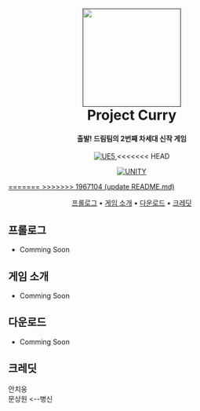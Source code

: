 
<h1 align="center">
  <br>
  <a href=""><img src="" alt="" width="200"></a>
  <br>
Project Curry
  <br>
</h1>

<h4 align="center">출발! 드림팀의 2번째 차세대 신작 게임</h4>

<p align="center">
  <a href="https://www.unrealengine.com/">
    <img src="https://img.shields.io/static/v1?message=Unreal Engine 5&color=000000&logo=unrealengine&logoColor=white&label="
         alt="UE5">
  </a>
<<<<<<< HEAD
  <p align="center">
    <a href="https://unity.com/kr" target="_blank">
      <img src="https://encrypted-tbn0.gstatic.com/images?q=tbn:ANd9GcSuSKFOAPqx9CmZusMMDcsLjcraLic1YGE2cw&s" alt="UNITY">
</p>
=======
>>>>>>> 1967104 (update README.md)

<p align="center">
  <a href="#프롤로그">프롤로그</a> •
  <a href="#게임-소개">게임 소개</a> •
  <a href="#다운로드">다운로드</a> •
  <a href="#크레딧">크레딧</a>
</p>


## 프롤로그

* Comming Soon

## 게임 소개

* Comming Soon


## 다운로드

* Comming Soon


## 크레딧

안치웅<br>
문상원 <--병신